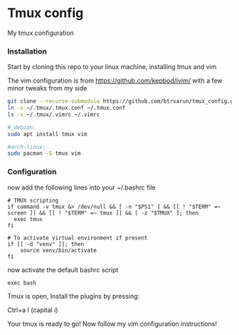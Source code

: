 # Tmux config
My tmux configuration

### Installation

Start by cloning this repo to your linux machine, installing tmux and vim

The vim configuration is from https://github.com/kepbod/ivim/ with a few minor
tweaks from my side

```bash
git clone --recurse-submodule https://github.com/btrvarun/tmux_config.git ~/.tmux/
ln -s ~/.tmux/.tmux.conf ~/.tmux.conf
ls -s ~/.tmux/.vimrc ~/.vimrc

# debian:
sudo apt install tmux vim

#arch-linux:
sudo pacman -S tmux vim
```

### Configuration


now add the following lines into your ~/.bashrc file
```
# TMUX scripting
if command -v tmux &> /dev/null && [ -n "$PS1" ] && [[ ! "$TERM" =~ screen ]] && [[ ! "$TERM" =~ tmux ]] && [ -z "$TMUX" ]; then
  exec tmux
fi

# To activate virtual environment if present
if [[ -d "venv" ]]; then
	source venv/bin/activate
fi
```

now activate the default bashrc script
```
exec bash
```

Tmux is open, Install the plugins by pressing: 

Ctrl+a I (capital i)

Your tmux is ready to go! Now follow my vim configuration instructions!

